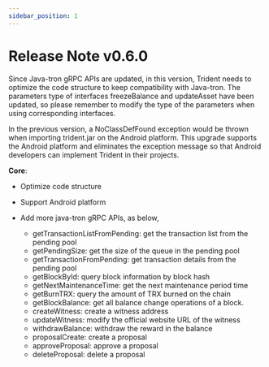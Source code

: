 ```yaml
---
sidebar_position: 1
---
```


# Release Note v0.6.0


Since Java-tron gRPC APIs are updated, in this version, Trident needs to optimize the code structure to keep compatibility with Java-tron. The parameters type of interfaces freezeBalance and updateAsset have been updated, so please remember to modify the type of the parameters when using corresponding interfaces. 

In the previous version, a NoClassDefFound exception would be thrown when importing trident.jar on the Android platform. This upgrade supports the Android platform and eliminates the exception message so that Android developers can implement Trident in their projects.

**Core**:

- Optimize code structure
- Support Android platform
- Add more java-tron gRPC APIs, as below,

  - getTransactionListFromPending: get the transaction list from the pending pool
  - getPendingSize: get the size of the queue in the pending pool
  - getTransactionFromPending: get transaction details from the pending pool
  - getBlockById: query block information by block hash
  - getNextMaintenanceTime: get the next maintenance period time
  - getBurnTRX: query the amount of TRX burned on the chain
  - getBlockBalance: get all balance change operations of a block.
  - createWitness: create a witness address
  - updateWitness: modify the official website URL of the witness
  - withdrawBalance: withdraw the reward in the balance
  - proposalCreate: create a proposal
  - approveProposal: approve a proposal
  - deleteProposal: delete a proposal